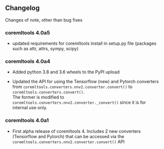## Changelog  
  
Changes of note, other than bug fixes  
  
### coremltools 4.0a5  
  
- updated requirements for coremltools install in setup.py file (packages such as attr, attrs, sympy, scipy) 
  
  
### coremltools 4.0a4  
  
- Added python 3.8 and 3.6 wheels to the PyPI upload  
  
- Updated the API for using the Tensorflow (new) and Pytorch converters from `coremltools.converters.nnv2.converter.convert()` to `coremltools.converters.convert()`.  
The former is modified to `coremltools.converters.nnv2.converter._convert()` since it is for internal use only.

### coremltools 4.0a1

- First alpha release of coremltools 4. Includes 2 new converters (Tensorflow and Pytorch) that can be accessed via the `coremltools.converters.nnv2.converter.convert()` API